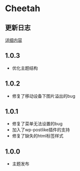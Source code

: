 # Cheetah

## 更新日志
[详细内容](https://fatesinger.com/76152)

## 1.0.3
+ 优化主题结构

## 1.0.2
+ 修复了移动设备下图片溢出的bug

## 1.0.1
+ 修复了菜单无法设置的bug
+ 加入了wp-postlike插件的支持
+ 修复了缺失的html标签样式

## 1.0.0

+ 主题发布